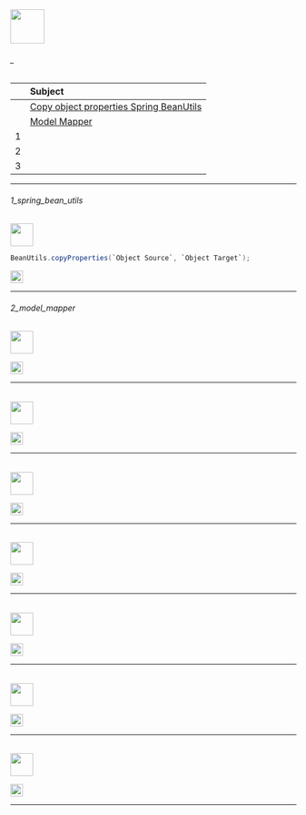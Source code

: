 <img src="https://img.shields.io/badge/-Copy Object properties %20-blue" height=60px>

###### _

|     | Subject                                              |
| :-: | :--------------------------------------------------- |
|     | [Copy object properties Spring BeanUtils](#1_spring_bean_utils)    |
|     | [Model Mapper](#2_model_mapper)    |
|  1  | [](#)      |
|  2  | [](#)      |
|  3  | [](#)      |


------------------------------------------------------------------------------------------------------

###### 1_spring_bean_utils

<img src="https://img.shields.io/badge/- 1. spring BeanUtils %20-blue" height=40px>

```java
BeanUtils.copyProperties(`Object Source`, `Object Target`);
```

[<img src="https://img.shields.io/badge/-Back to top%20-brown" height=22px>](#_)

------------------------------------------------------------------------------------------------------


###### 2_model_mapper

<img src="https://img.shields.io/badge/- 2. Model Mapper %20-blue" height=40px>



[<img src="https://img.shields.io/badge/-Back to top%20-brown" height=22px>](#_)

------------------------------------------------------------------------------------------------------



###### 

<img src="https://img.shields.io/badge/- X %20-blue" height=40px>

[<img src="https://img.shields.io/badge/-Back to top%20-brown" height=22px>](#_)

------------------------------------------------------------------------------------------------------


###### 

<img src="https://img.shields.io/badge/- X %20-blue" height=40px>


[<img src="https://img.shields.io/badge/-Back to top%20-brown" height=22px>](#_)

------------------------------------------------------------------------------------------------------



###### 

<img src="https://img.shields.io/badge/-  %20-blue" height=40px>




[<img src="https://img.shields.io/badge/-Back to top%20-brown" height=22px>](#_)

------------------------------------------------------------------------------------------------------

######

<img src="https://img.shields.io/badge/- X %20-blue" height=40px>

[<img src="https://img.shields.io/badge/-Back to top%20-brown" height=22px>](#_)

------------------------------------------------------------------------------------------------------

######

<img src="https://img.shields.io/badge/- X %20-blue" height=40px>

[<img src="https://img.shields.io/badge/-Back to top%20-brown" height=22px>](#_)

------------------------------------------------------------------------------------------------------

######

<img src="https://img.shields.io/badge/- X %20-blue" height=40px>

[<img src="https://img.shields.io/badge/-Back to top%20-brown" height=22px>](#_)

------------------------------------------------------------------------------------------------------
